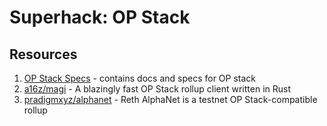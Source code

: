 # Superhack: OP Stack

## Resources

1. [OP Stack Specs](https://specs.optimism.io/root.html) - contains docs and specs for OP stack
1. [a16z/magi](https://github.com/a16z/magi) - A blazingly fast OP Stack rollup client written in Rust
1. [pradigmxyz/alphanet](https://github.com/paradigmxyz/alphanet) - Reth AlphaNet is a testnet OP Stack-compatible rollup
